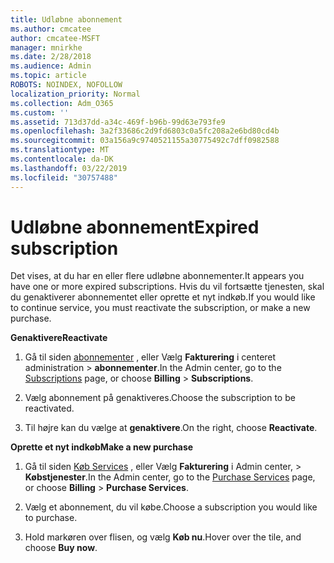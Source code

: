 ```yaml
---
title: Udløbne abonnement
ms.author: cmcatee
author: cmcatee-MSFT
manager: mnirkhe
ms.date: 2/28/2018
ms.audience: Admin
ms.topic: article
ROBOTS: NOINDEX, NOFOLLOW
localization_priority: Normal
ms.collection: Adm_O365
ms.custom: ''
ms.assetid: 713d37dd-a34c-469f-b96b-99d63e793fe9
ms.openlocfilehash: 3a2f33686c2d9fd6803c0a5fc208a2e6bd80cd4b
ms.sourcegitcommit: 03a156a9c9740521155a30775492c7dff0982588
ms.translationtype: MT
ms.contentlocale: da-DK
ms.lasthandoff: 03/22/2019
ms.locfileid: "30757488"
---
```

# <a name="expired-subscription"></a><span data-ttu-id="47ab5-102">Udløbne abonnement</span><span class="sxs-lookup"><span data-stu-id="47ab5-102">Expired subscription</span></span>

<span data-ttu-id="47ab5-103">Det vises, at du har en eller flere udløbne abonnementer.</span><span class="sxs-lookup"><span data-stu-id="47ab5-103">It appears you have one or more expired subscriptions.</span></span> <span data-ttu-id="47ab5-104">Hvis du vil fortsætte tjenesten, skal du genaktiverer abonnementet eller oprette et nyt indkøb.</span><span class="sxs-lookup"><span data-stu-id="47ab5-104">If you would like to continue service, you must reactivate the subscription, or make a new purchase.</span></span>
  
 <span data-ttu-id="47ab5-105">**Genaktivere**</span><span class="sxs-lookup"><span data-stu-id="47ab5-105">**Reactivate**</span></span>
  
1. <span data-ttu-id="47ab5-106">Gå til siden [abonnementer](https://go.microsoft.com/fwlink/p/?linkid=842054) , eller Vælg **Fakturering** i centeret administration \> **abonnementer**.</span><span class="sxs-lookup"><span data-stu-id="47ab5-106">In the Admin center, go to the [Subscriptions](https://go.microsoft.com/fwlink/p/?linkid=842054) page, or choose **Billing** \> **Subscriptions**.</span></span>
    
2. <span data-ttu-id="47ab5-107">Vælg abonnement på genaktiveres.</span><span class="sxs-lookup"><span data-stu-id="47ab5-107">Choose the subscription to be reactivated.</span></span>
    
3. <span data-ttu-id="47ab5-108">Til højre kan du vælge at **genaktivere**.</span><span class="sxs-lookup"><span data-stu-id="47ab5-108">On the right, choose **Reactivate**.</span></span>
    
 <span data-ttu-id="47ab5-109">**Oprette et nyt indkøb**</span><span class="sxs-lookup"><span data-stu-id="47ab5-109">**Make a new purchase**</span></span>
  
1. <span data-ttu-id="47ab5-110">Gå til siden [Køb Services](https://go.microsoft.com/fwlink/p/?linkid=868433) , eller Vælg **Fakturering** i Admin center, \> **Købstjenester**.</span><span class="sxs-lookup"><span data-stu-id="47ab5-110">In the Admin center, go to the [Purchase Services](https://go.microsoft.com/fwlink/p/?linkid=868433) page, or choose **Billing** \> **Purchase Services**.</span></span>
    
2. <span data-ttu-id="47ab5-111">Vælg et abonnement, du vil købe.</span><span class="sxs-lookup"><span data-stu-id="47ab5-111">Choose a subscription you would like to purchase.</span></span>
    
3. <span data-ttu-id="47ab5-112">Hold markøren over flisen, og vælg **Køb nu**.</span><span class="sxs-lookup"><span data-stu-id="47ab5-112">Hover over the tile, and choose **Buy now**.</span></span>
    


